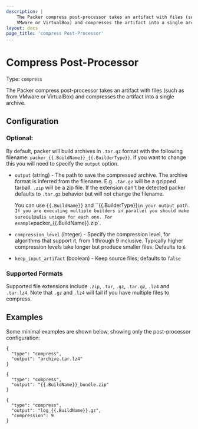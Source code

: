 ```yaml
---
description: |
    The Packer compress post-processor takes an artifact with files (such as from
    VMware or VirtualBox) and compresses the artifact into a single archive.
layout: docs
page_title: 'compress Post-Processor'
...
```


# Compress Post-Processor

Type: `compress`

The Packer compress post-processor takes an artifact with files (such as from
VMware or VirtualBox) and compresses the artifact into a single archive.

## Configuration

### Optional:

By default, packer will build archives in `.tar.gz` format with the following
filename: `packer_{{.BuildName}}_{{.BuilderType}}`. If you want to change this
you will need to specify the `output` option.

-   `output` (string) - The path to save the compressed archive. The archive
    format is inferred from the filename. E.g. `.tar.gz` will be a
    gzipped tarball. `.zip` will be a zip file. If the extension can't be
    detected packer defaults to `.tar.gz` behavior but will not change
    the filename.

    You can use `{{.BuildName}}` and ``{{.BuilderType}}` in your output path.
    If you are executing multiple builders in parallel you should make sure
    `output` is unique for each one. For example `packer_{{.BuildName}}.zip`.

-   `compression_level` (integer) - Specify the compression level, for
    algorithms that support it, from 1 through 9 inclusive. Typically higher
    compression levels take longer but produce smaller files. Defaults to `6`

-   `keep_input_artifact` (boolean) - Keep source files; defaults to `false`

### Supported Formats

Supported file extensions include `.zip`, `.tar`, `.gz`, `.tar.gz`, `.lz4` and
`.tar.lz4`. Note that `.gz` and `.lz4` will fail if you have multiple files to
compress.

## Examples

Some minimal examples are shown below, showing only the post-processor
configuration:

``` {.json}
{
  "type": "compress",
  "output": "archive.tar.lz4"
}
```

``` {.json}
{
  "type": "compress",
  "output": "{{.BuildName}}_bundle.zip"
}
```

``` {.json}
{
  "type": "compress",
  "output": "log_{{.BuildName}}.gz",
  "compression": 9
}
```
